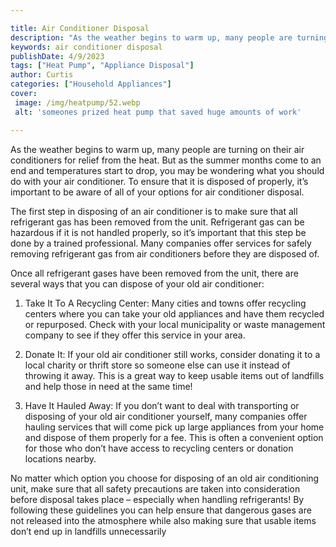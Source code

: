 ```yaml
---

title: Air Conditioner Disposal
description: "As the weather begins to warm up, many people are turning on their air conditioners for relief from the heat. But as the summer mo...find out now"
keywords: air conditioner disposal
publishDate: 4/9/2023
tags: ["Heat Pump", "Appliance Disposal"]
author: Curtis
categories: ["Household Appliances"]
cover: 
 image: /img/heatpump/52.webp
 alt: 'someones prized heat pump that saved huge amounts of work'

---
```


As the weather begins to warm up, many people are turning on their air conditioners for relief from the heat. But as the summer months come to an end and temperatures start to drop, you may be wondering what you should do with your air conditioner. To ensure that it is disposed of properly, it’s important to be aware of all of your options for air conditioner disposal. 

The first step in disposing of an air conditioner is to make sure that all refrigerant gas has been removed from the unit. Refrigerant gas can be hazardous if it is not handled properly, so it’s important that this step be done by a trained professional. Many companies offer services for safely removing refrigerant gas from air conditioners before they are disposed of. 

Once all refrigerant gases have been removed from the unit, there are several ways that you can dispose of your old air conditioner: 

1. Take It To A Recycling Center: Many cities and towns offer recycling centers where you can take your old appliances and have them recycled or repurposed. Check with your local municipality or waste management company to see if they offer this service in your area. 

2. Donate It: If your old air conditioner still works, consider donating it to a local charity or thrift store so someone else can use it instead of throwing it away. This is a great way to keep usable items out of landfills and help those in need at the same time! 

3. Have It Hauled Away: If you don’t want to deal with transporting or disposing of your old air conditioner yourself, many companies offer hauling services that will come pick up large appliances from your home and dispose of them properly for a fee. This is often a convenient option for those who don’t have access to recycling centers or donation locations nearby. 

 No matter which option you choose for disposing of an old air conditioning unit, make sure that all safety precautions are taken into consideration before disposal takes place – especially when handling refrigerants! By following these guidelines you can help ensure that dangerous gases are not released into the atmosphere while also making sure that usable items don’t end up in landfills unnecessarily

